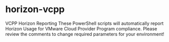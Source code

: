 # horizon-vcpp
VCPP Horizon Reporting
These PowerShell scripts will automatically report Horizon Usage for VMware Cloud Provider Program compliance.
Please review the comments to change required parameters for your environment!
